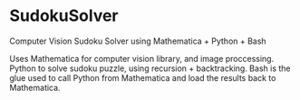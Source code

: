 # SudokuSolver
Computer Vision Sudoku Solver using Mathematica + Python + Bash

Uses Mathematica for computer vision library, and image proccessing.
Python to solve sudoku puzzle, using recursion + backtracking.
Bash is the glue used to call Python from Mathematica and load the results back to Mathematica.

